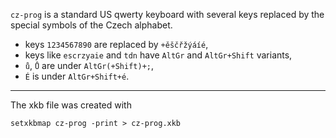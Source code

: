 `cz-prog` is a standard US qwerty keyboard with several keys replaced by
the special symbols of the Czech alphabet.

* keys `1234567890` are replaced by `+ěščřžýáíé`,
* keys like `escrzyaie` and `tdn` have `AltGr` and `AltGr+Shift` variants,
* `ů`, `Ů` are under `AltGr(+Shift)+;`,
* `É` is under `AltGr+Shift+é`.

-----------

The xkb file was created with

    setxkbmap cz-prog -print > cz-prog.xkb
